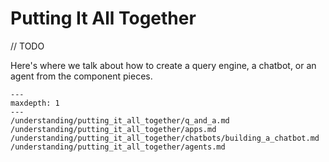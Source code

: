 # Putting It All Together

// TODO

Here's where we talk about how to create a query engine, a chatbot, or an agent from the component pieces.

```{toctree}
---
maxdepth: 1
---
/understanding/putting_it_all_together/q_and_a.md
/understanding/putting_it_all_together/apps.md
/understanding/putting_it_all_together/chatbots/building_a_chatbot.md
/understanding/putting_it_all_together/agents.md
```
